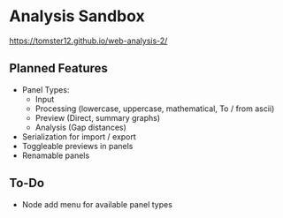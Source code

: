 # Analysis Sandbox

https://tomster12.github.io/web-analysis-2/

## Planned Features

- Panel Types:
  - Input
  - Processing (lowercase, uppercase, mathematical, To / from ascii)
  - Preview (Direct, summary graphs)
  - Analysis (Gap distances)
- Serialization for import / export
- Toggleable previews in panels
- Renamable panels

## To-Do

- Node add menu for available panel types
